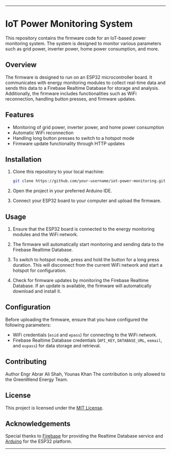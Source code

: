 
---

# IoT Power Monitoring System

This repository contains the firmware code for an IoT-based power monitoring system. The system is designed to monitor various parameters such as grid power, inverter power, home power consumption, and more.

## Overview

The firmware is designed to run on an ESP32 microcontroller board. It communicates with energy monitoring modules to collect real-time data and sends this data to a Firebase Realtime Database for storage and analysis. Additionally, the firmware includes functionalities such as WiFi reconnection, handling button presses, and firmware updates.

## Features

- Monitoring of grid power, inverter power, and home power consumption
- Automatic WiFi reconnection
- Handling long button presses to switch to a hotspot mode
- Firmware update functionality through HTTP updates

## Installation

1. Clone this repository to your local machine:

    ```bash
    git clone https://github.com/your-username/iot-power-monitoring.git
    ```

2. Open the project in your preferred Arduino IDE.

3. Connect your ESP32 board to your computer and upload the firmware.

## Usage

1. Ensure that the ESP32 board is connected to the energy monitoring modules and the WiFi network.

2. The firmware will automatically start monitoring and sending data to the Firebase Realtime Database.

3. To switch to hotspot mode, press and hold the button for a long press duration. This will disconnect from the current WiFi network and start a hotspot for configuration.

4. Check for firmware updates by monitoring the Firebase Realtime Database. If an update is available, the firmware will automatically download and install it.

## Configuration

Before uploading the firmware, ensure that you have configured the following parameters:

- WiFi credentials (`esid` and `epass`) for connecting to the WiFi network.
- Firebase Realtime Database credentials (`API_KEY`, `DATABASE_URL`, `eemail`, and `eupass`) for data storage and retrieval.

## Contributing

Author Engr Abrar Ali Shah, Younas Khan
The contribution is only allowed to the GreenWend Energy Team.

## License

This project is licensed under the [MIT License](LICENSE).

## Acknowledgements

Special thanks to [Firebase](https://firebase.google.com/) for providing the Realtime Database service and [Arduino](https://www.arduino.cc/) for the ESP32 platform.

---
